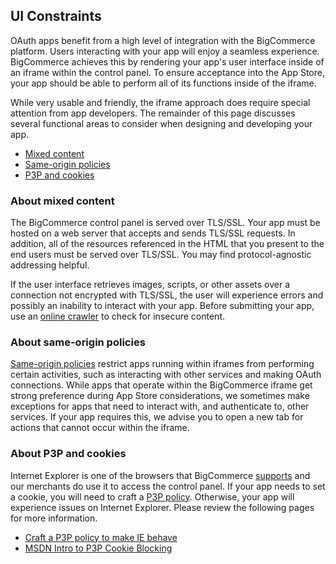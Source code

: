## UI Constraints

OAuth apps benefit from a high level of integration with the BigCommerce platform. Users interacting with your app will enjoy a seamless experience. BigCommerce achieves this by rendering your app's user interface inside of an iframe within the control panel. To ensure acceptance into the App Store, your app should be able to perform all of its functions inside of the iframe.

While very usable and friendly, the iframe approach does require special attention from app developers. The remainder of this page discusses several functional areas to consider when designing and developing your app.

*   [Mixed content](#mixed)
*   [Same-origin policies](#xss)
*   [P3P and cookies](#p3p)

### About mixed content

The BigCommerce control panel is served over TLS/SSL. Your app must be hosted on a web server that accepts and sends TLS/SSL requests. In addition, all of the resources referenced in the HTML that you present to the end users must be served over TLS/SSL. You may find protocol-agnostic addressing helpful.

If the user interface retrieves images, scripts, or other assets over a connection not encrypted with TLS/SSL, the user will experience errors and possibly an inability to interact with your app. Before submitting your app, use an [online crawler](https://www.jitbit.com/sslcheck/) to check for insecure content.

### About same-origin policies

[Same-origin policies](http://en.wikipedia.org/wiki/Same-origin_policy) restrict apps running within iframes from performing certain activities, such as interacting with other services and making OAuth connections. While apps that operate within the BigCommerce iframe get strong preference during App Store considerations, we sometimes make exceptions for apps that need to interact with, and authenticate to, other services. If your app requires this, we advise you to open a new tab for actions that cannot occur within the iframe.

### About P3P and cookies

Internet Explorer is one of the browsers that BigCommerce [supports](/api/browsers) and our merchants do use it to access the control panel. If your app needs to set a cookie, you will need to craft a [P3P policy](http://en.wikipedia.org/wiki/P3P). Otherwise, your app will experience issues on Internet Explorer. Please review the following pages for more information.

*   [Craft a P3P policy to make IE behave](http://www.techrepublic.com/blog/software-engineer/craft-a-p3p-policy-to-make-ie-behave/)
*   [MSDN Intro to P3P Cookie Blocking](http://blogs.msdn.com/b/ieinternals/archive/2013/09/17/simple-introduction-to-p3p-cookie-blocking-frame.aspx)

